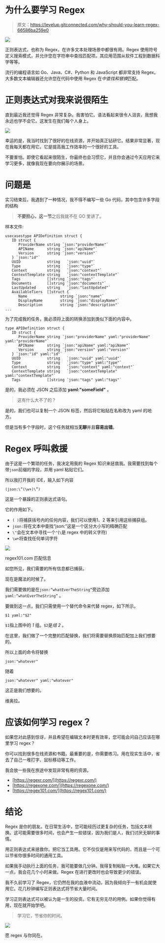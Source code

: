 # 为什么要学习 Regex

> 原文：<https://levelup.gitconnected.com/why-should-you-learn-regex-66586ba259e0>

![](img/747393aa3685473b5baa0b00d99eb92a.png)

正则表达式，也称为 Regex，在许多文本处理场景中都很有用。Regex 使用符号定义搜索模式，并允许您在字符串中查找匹配项。其应用范围从软件工程到数据科学等等。

流行的编程语言如 Go、Java、C#、Python 和 JavaScript 都非常支持 Regex。大多数文本编辑器还允许您在代码中使用 Regex 在*中查找和替换*匹配。

# 正则表达式对我来说很陌生

直到最近我还觉得 Regex 非常复杂。我害怕它。语法看起来很令人沮丧，我想我永远也学不会它。这发生在我们每个人身上。

![](img/bc67cdf026ec689343cfc123be25cf8e.png)

幸运的是，我当时找到了很好的在线资源，并开始真正钻研它。结果非常显著，现在我每天都在用它。它是提高我工作效率的一个很好的工具。

不要害怕。即使它看起来很陌生，你最终也会习惯它，并且你会通过今天应用它来学习更多，就像我现在要向你展示的场景。

# 问题是

实习结束后，我遇到了一种情况，我不得不编写一些 Go 代码，其中包含许多字段的结构

> **不要担心，这一节**之后我就不在 GO 里讲了。

样本文件:

```
usecasestype APIDefinition struct {
   ID struct {
      ProviderName string `json:"providerName"`
      APIName      string `json:"apiName"`
      Version      string `json:"version"`
   } `json:"id"`
   UUID            string   `json:"uuid"`
   Type            string   `json:"type"`
   Context         string   `json:"context"`
   ContextTemplate string   `json:"contextTemplate"`
   Tags            []string `json:"tags"`
   Documents       []string `json:"documents"`
   LastUpdated     string   `json:"lastUpdated"`
   AvailableTiers  []struct {
      Name               string `json:"name"`
      DisplayName        string `json:"displayName"`
      Description        string `json:"description"`
...
```

为了完成我的任务，我必须将上面的转换添加到类似下面的内容中。

```
type APIDefinition struct {
   ID struct {
      ProviderName string `json:"providerName" yaml:"providerName" yaml:"providerName"`
      APIName      string `json:"apiName" yaml:"apiName"`
      Version      string `json:"version" yaml:"version"`
   } `json:"id" yaml:"id"`
   UUID            string   `json:"uuid" yaml:"uuid"`
   Type            string   `json:"type" yaml:"type"`
   Context         string   `json:"context" yaml:"context"`
   ContextTemplate string   `json:"contextTemplate" yaml:"contextTemplate"`
   Tags            []string `json:"tags" yaml:"tags"`
```

是的，我必须在 JSON 之后添加 **yaml:"someField"** 。

> 这有什么大不了的？

是的，我们也可以复制一个 JSON 标签，然后将它粘贴在名称改为 yaml 的地方。

但是当有多个字段时，这个任务就相当**无聊**并且**容易出错**。

# Regex 呼叫救援

由于这是一个繁琐的任务，我决定用我的 Regex 知识来拯救我。我需要找到每个带`json`前缀的字段，并用 yaml 粘贴它们。

所以我打开我的 IDE，输入如下内容

```
(json:\”(\w+)\”)
```

这是一个暴躁的正则表达式语句。

它的作用如下。

*   `( )`将捕获括号内的任何内容，我们可以使用$1、$2 等来引用这些捕获组。
*   `json:`将在文本中查找“json:”这是一个区分大小写的精确匹配
*   `\"`会在文本中寻找一个`"`(`\`是 regex 中的转义字符)
*   `\w+`将查找任何单词字符

![](img/f4684a8da42a1b8afa58dd8636a53731.png)

regex101.com 匹配信息

如您所见，我们需要的所有信息都已捕获。

现在是魔法的时候了。

我们需要做的是在`json:“whatEverTheString”`旁边添加`yaml:“whatEverTheString”` 。

要做到这一点，我们只需使用一个替代命令来代替 regex，如下所示。

```
$1 yaml:"$2"
```

`$1`指上图中的 *1* 组。`$2`是*组 2* 。

在这里，我们做了一个完整的匹配替换，我们将需要替换原始匹配加上我们想要的。

所以上面的命令将替换

```
json:"whatever"
```

随着

```
json:"whatever" yaml:"whatever"
```

这正是我们想要的。

维奥拉。

# 应该如何学习 regex？

如果您对此感到惊讶，并且希望在编辑文本时更有效率，您可能会问自己应该在哪里学习 regex？

你可以找到很多在线资源和书籍。最重要的是，你需要练习。用在现实生活中，省去了自己一堆打字、鼠标移动等工作。

我会放一些我在旅途中发现非常有用的资源。

*   [https://regexr.com/](https://regexr.com/)
*   [https://regexone.com/](https://regexone.com/)
*   [https://regex101.com/](https://regex101.com/)

# 结论

Regex 是你的朋友。在日常生活中，您可能经历过更复杂的任务，包括文本转换。这可能需要很多时间，也会产生一些错误，因为我们是人，我们讨厌无聊的事情。

用正则表达式来拯救你。把它当工具用。它不仅仅是用来写代码的，而且是一个可以节省你很多时间的通用工具。

如果我手动执行上面的任务，我可能要做几分钟。我得复制粘贴一大堆。如果它大一点，我会花几个小时来做。Regex 在进行更改时也会导致更少的错误。

我不久前学习了 Regex，它仍然在我的血液中流动，因为我倾向于一有机会就使用它。花几秒钟编写正则表达式将节省大量时间。

学习正则表达式可以被认为是一生的投资。它有无穷无尽的用例。如果你觉得有用，现在就开始学吧。

> 学习它，节省你的时间。

![](img/c99706bfb765ac76d6de0a83d99f93a3.png)

愿 regex 与你同在。